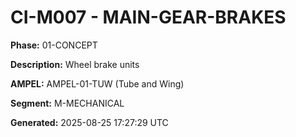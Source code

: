 # CI-M007 - MAIN-GEAR-BRAKES

**Phase:** 01-CONCEPT

**Description:** Wheel brake units

**AMPEL:** AMPEL-01-TUW (Tube and Wing)

**Segment:** M-MECHANICAL

**Generated:** 2025-08-25 17:27:29 UTC
